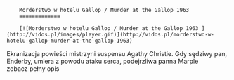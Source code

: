 
        Morderstwo w hotelu Gallop / Murder at the Gallop 1963 
        =============
        
        [![Morderstwo w hotelu Gallop / Murder at the Gallop 1963 ](http://vidos.pl/images/player.gif)](http://vidos.pl/morderstwo-w-hotelu-gallop-murder-at-the-gallop-1963)
        
        
 Ekranizacja powieści mistrzyni suspensu Agathy Christie. Gdy sędziwy pan, Enderby, umiera z powodu ataku serca, podejrzliwa panna Marple zobacz pełny opis
    